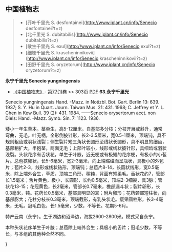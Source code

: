 

## 中国植物志

> * [芥叶千里光  S.  desfontainei](http://www.iplant.cn/info/Senecio desfontainei?t=z)
> * [北千里光  S.  dubitabilis](http://www.iplant.cn/info/Senecio dubitabilis?t=z)
> * [散生千里光  S.  exul](http://www.iplant.cn/info/Senecio exul?t=z)
> * [细梗千里光  S.  krascheninnikovii](http://www.iplant.cn/info/Senecio krascheninnikovii?t=z)
> * [田野千里光  S.  oryzetorum](http://www.iplant.cn/info/Senecio oryzetorum?t=z)


**永宁千里光 Senecio yungningensis**

* [《中国植物志》](http://www.iplant.cn/frps)- [第77(1)卷](http://www.iplant.cn/frps/vol/77(1)) >> 303页 [PDF](http://www.iplant.cn/frps/pdf/77(1)/303a.PDF)
**63.永宁千里光**

Senecio yungningensis Hand. -Mazz. in Notizbl. Bot. Gart. Berlin 13: 639. 1937; S. Y. Hu in Quart. Journ. Taiwan Mus. 21: 431. 1968; C. Jeffrey et Y. L. Chen in Kew Bull. 39 (2): 431. 1984. ——Senecio orysertorum acct. non Diels: Hand. -Mazz. Symb. Sin. 7: 1123. 1936.

矮小一年生草本。茎单生，高5-12厘米。自基部多分枝；分枝开展或斜升，通常弯曲，无毛。叶无柄，全形倒披针形，长2-3.5厘米，宽0.5-1厘米，顶端钝，具不规则粗齿或羽状浅裂；侧生裂片短三角状长圆形至线状长圆形，具不明显的细齿，基部稍扩大，半抱茎，两面无毛；上部叶较小，线形或线状披针形，具细齿或羽状浅裂。头状花序有舌状花，单生于叶腋，近无梗或有极短的花序梗，有极小的小苞片。总苞狭卵状，长5-6毫米，宽2-3毫米，向上端缩缢而呈瓶状，具极小的外苞片；苞片2-3，线形或线状钻形，顶端钝；总苞片8-14，长圆状线形，宽0.5毫米，除上端外合生，草质，顶端三角形，稍钝，背面有短柔毛。舌状花约7，管部长1.5毫米；舌片黄色，极小，长圆形，长约0.5毫米，顶端2-3细裂，具3脉；管状花13-15；花冠黄色，长2毫米，管部长0.7毫米，檐部漏斗状；裂片卵形，长0.3毫米，钝。花药长0.5毫米，基部具明显的耳；附片卵形；花药颈部短柱状，向基部膨大；花柱分枝长0.3毫米，顶端截形，有乳头状毛。瘦果圆柱形，长3-4毫米，无毛。冠毛白色，长1.5毫米，少数，不等长。花期5-6月。

特产云南（永宁）。生于湖边和沼泽边，海拔2600-2800米。模式采自永宁。

本种头状花序单生于叶腋；总苞除上端外合生；具极小的舌片；冠毛少数，不等长，与本组的其他种全然不同。



}